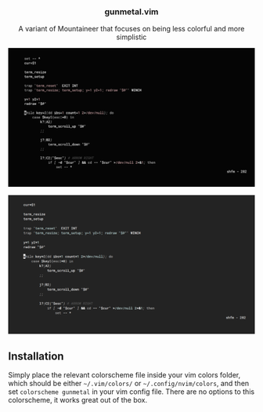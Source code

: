 <h3 align="center">gunmetal.vim</h3>

<p align="center">A variant of Mountaineer that focuses on being less colorful and more simplistic</p>

<p align ="center"

![img](scrots/1.png)

</p>

<p align ="center"

![img](scrots/2.png)

</p>

## Installation

Simply place the relevant colorscheme file inside your vim colors folder, which should be either `~/.vim/colors/` or `~/.config/nvim/colors`, and then set `colorscheme gunmetal` in your vim config file. There are no options to this colorscheme, it works great out of the box.
